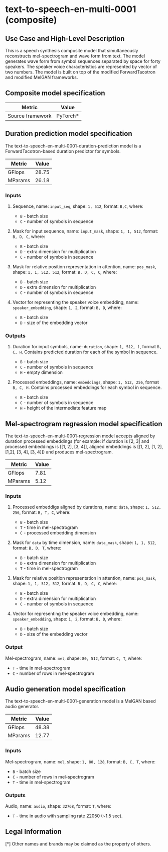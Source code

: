 # text-to-speech-en-multi-0001 (composite)

## Use Case and High-Level Description

This is a speech synthesis composite model that simultaneously reconstructs
mel-spectrogram and wave form from text. The model generates wave form from symbol sequences separated by space for
forty speakers. The speaker voice characteristics are represented by vector of two numbers.
The model is built on top of the modified ForwardTacotron and modified MelGAN frameworks.

## Composite model specification

| Metric                                        | Value     |
|-----------------------------------------------|-----------|
| Source framework                              | PyTorch\* |

## Duration prediction model specification

The text-to-speech-en-multi-0001-duration-prediction model is a ForwardTacotron-based duration predictor for symbols.

| Metric                                        | Value     |
|-----------------------------------------------|-----------|
| GFlops                                        | 28.75     |
| MParams                                       | 26.18     |

### Inputs

1. Sequence, name: `input_seq`, shape: `1, 512`, format: `B,C`, where:

    - `B` - batch size
    - `C` - number of symbols in sequence

2. Mask for input sequence, name: `input_mask`, shape: `1, 1, 512`, format: `B, D, C`, where:

    - `B` - batch size
    - `D` - extra dimension for multiplication
    - `C` - number of symbols in sequence

3. Mask for relative position representation in attention, name: `pos_mask`, shape: `1, 1, 512, 512`, format: `B, D, C, C`, where:

    - `B` - batch size
    - `D` - extra dimension for multiplication
    - `C` - number of symbols in sequence

4. Vector for representing the speaker voice embedding, name: `speaker_embedding`, shape: `1, 2`, format: `B, D`, where:

    - `B` - batch size
    - `D` - size of the embedding vector

### Outputs

1. Duration for input symbols, name: `duration`, shape: `1, 512, 1`, format `B, C, H`. Contains predicted duration for each of the symbol in sequence.

    - `B` - batch size
    - `C` - number of symbols in sequence
    - `H` - empty dimension

2. Processed embeddings, name: `embeddings`, shape: `1, 512, 256`, format `B, C, H`. Contains processed embeddings for each symbol in sequence.

    - `B` - batch size
    - `C` - number of symbols in sequence
    - `H` - height of the intermediate feature map

## Mel-spectrogram regression model specification

The text-to-speech-en-multi-0001-regression model accepts aligned by duration processed embeddings (for example: if duration is [2, 3] and processed embeddings is [[1, 2], [3, 4]], aligned embeddings is [[1, 2], [1, 2], [1,2], [3, 4], [3, 4]]) and produces mel-spectrogram.

| Metric                                        | Value     |
|-----------------------------------------------|-----------|
| GFlops                                        | 7.81      |
| MParams                                       | 5.12      |

### Inputs

1. Processed embeddigs aligned by durations, name: `data`, shape: `1, 512, 256`, format: `B, T, C`, where:

    - `B` - batch size
    - `T` - time in mel-spectrogram
    - `C` - processed embedding dimension

2. Mask for `data` by time dimension, name: `data_mask`, shape: `1, 1, 512`, format: `B, D, T`, where:

    - `B` - batch size
    - `D` - extra dimension for multiplication
    - `T` - time in mel-spectrogram

3. Mask for relative position representation in attention, name: `pos_mask`, shape: `1, 1, 512, 512`, format: `B, D, C, C`, where:

    - `B` - batch size
    - `D` - extra dimension for multiplication
    - `C` - number of symbols in sequence

4. Vector for representing the speaker voice embedding, name: `speaker_embedding`, shape: `1, 2`, format: `B, D`, where:

    - `B` - batch size
    - `D` - size of the embedding vector

### Output

Mel-spectrogram, name: `mel`, shape: `80, 512`, format: `C, T`, where:

- `T` - time in mel-spectrogram
- `C` - number of rows in mel-spectrogram

## Audio generation model specification

The text-to-speech-en-multi-0001-generation model is a MelGAN based audio generator.

| Metric                                        | Value |
|-----------------------------------------------|-------|
| GFlops                                        | 48.38 |
| MParams                                       | 12.77 |

### Inputs

Mel-spectrogram, name: `mel`, shape: `1, 80, 128`, format: `B, C, T`, where:

- `B` - batch size
- `C` - number of rows in mel-spectrogram
- `T` - time in mel-spectrogram

### Outputs

Audio, name: `audio`, shape: `32768`, format: `T`, where:

- `T` - time in audio with sampling rate 22050 (~1.5 sec).

## Legal Information
[*] Other names and brands may be claimed as the property of others.
